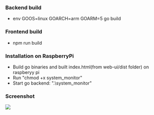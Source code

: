 ### Backend build
* env GOOS=linux GOARCH=arm GOARM=5 go build

### Frontend build
* npm run build

### Installation on RaspberryPi
* Build go binaries and built index.html(from web-ui/dist folder) on raspberyy pi
* Run "chmod +x system_monitor"
* Start go backend: ".\system_monitor"

### Screenshot
![](Shttps://raw.githubusercontent.com/rocco337/system_monitor/master/Screenshot%20from%202020-03-10%2021-28-20.png)